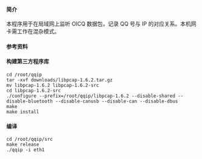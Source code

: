 #### 简介

本程序用于在局域网上监听 OICQ 数据包，记录 QQ 号与 IP 的对应关系。本机网卡需工作在混杂模式。

#### 参考资料


#### 构建第三方程序库

	cd /root/qqip
	tar -xvf downloads/libpcap-1.6.2.tar.gz
	mv libpcap-1.6.2 libpcap-1.6.2-src
	cd libpcap-1.6.2-src
	./configure --prefix=/root/qqip/libpcap-1.6.2 --disable-shared --disable-bluetooth --disable-canusb --disable-can --disable-dbus
	make
	make install

#### 编译

	cd /root/qqip/src
	make release
	./qqip -i eth1
